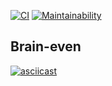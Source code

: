 [![CI](https://github.com/temacxz/frontend-project-lvl1/workflows/CI/badge.svg)](https://github.com/temacxz/frontend-project-lvl1/actions)
[![Maintainability](https://api.codeclimate.com/v1/badges/5ab0d59ac5291f7632fa/maintainability)](https://codeclimate.com/github/temacxz/frontend-project-lvl1/maintainability)

## Brain-even

[![asciicast](https://asciinema.org/a/Q6d3khW7yLzNzTcEd6RP0o2rN.svg)](https://asciinema.org/a/Q6d3khW7yLzNzTcEd6RP0o2rN)
